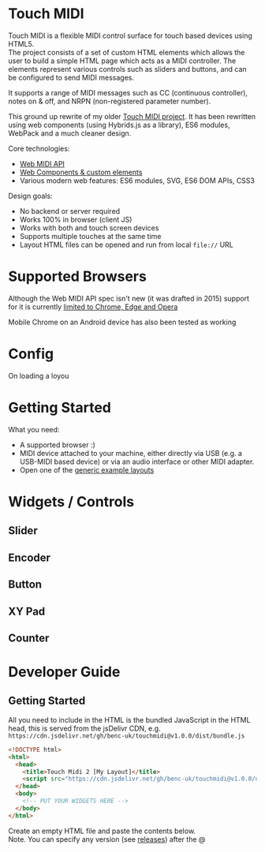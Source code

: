 # Touch MIDI

Touch MIDI is a flexible MIDI control surface for touch based devices using HTML5.  
The project consists of a set of custom HTML elements which allows the user to build a simple HTML page which acts as a MIDI controller. The elements represent various controls such as sliders and buttons, and can be configured to send MIDI messages.

It supports a range of MIDI messages such as CC (continuous controller), notes on & off, and NRPN (non-registered parameter number).

This ground up rewrite of my older [Touch MIDI project](https://github.com/benc-uk/touchmidi-old). It has been rewritten using web components (using Hybrids.js as a library), ES6 modules, WebPack and a much cleaner design.

Core technologies:

- [Web MIDI API](https://www.w3.org/TR/webmidi/)
- [Web Components & custom elements](https://developer.mozilla.org/en-US/docs/Web/Web_Components)
- Various modern web features: ES6 modules, SVG, ES6 DOM APIs, CSS3

Design goals:

- No backend or server required
- Works 100% in browser (client JS)
- Works with both and touch screen devices
- Supports multiple touches at the same time
- Layout HTML files can be opened and run from local `file://` URL

# Supported Browsers

Although the Web MIDI API spec isn't new (it was drafted in 2015) support for it is currently [limited to Chrome, Edge and Opera](https://caniuse.com/?search=midi)

Mobile Chrome on an Android device has also been tested as working

# Config

On loading a loyou

# Getting Started

What you need:

- A supported browser :)
- MIDI device attached to your machine, either directly via USB (e.g. a USB-MIDI based device) or via an audio interface or other MIDI adapter.
- Open one of the [generic example layouts](./layouts)

# Widgets / Controls

## Slider

## Encoder

## Button

## XY Pad

## Counter

# Developer Guide

## Getting Started

All you need to include in the HTML is the bundled JavaScript in the HTML head, this is served from the jsDelivr CDN, e.g. `https://cdn.jsdelivr.net/gh/benc-uk/touchmidi@v1.0.0/dist/bundle.js`

```html
<!DOCTYPE html>
<html>
  <head>
    <title>Touch Midi 2 [My Layout]</title>
    <script src="https://cdn.jsdelivr.net/gh/benc-uk/touchmidi@v1.0.0/dist/bundle.js"></script>
  </head>
  <body>
    <!-- PUT YOUR WIDGETS HERE -->
  </body>
</html>
```

Create an empty HTML file and paste the contents below.  
Note. You can specify any version (see [releases](./releases)) after the @

